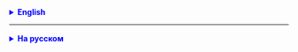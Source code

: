 <details style="margin-top: 16px">
  <summary style="cursor: pointer; color: blue;"><b>English</b></summary>



</details>

<hr>

<details style="margin-top: 16px">
  <summary style="cursor: pointer; color: blue;"><b>На русском</b></summary>


### Задание 1: Фильтрация массива чисел

#### Задача

1. Создайте массив целых чисел (например, `[1, 2, 3, 4, 5, 6]`).
2. Определите предикат `Predicate<Integer>`, который будет проверять, является ли число четным.
3. Пройдите по массиву и используйте предикат для фильтрации, чтобы оставить только четные числа.
4. Выведите отфильтрованные числа на экран.

#### Ожидаемый результат

На экране должны быть выведены только четные числа из исходного массива.

---

### Задание 2: Фильтрация массива строк

#### Задача

1. Создайте массив строк (например, `["apple", "banana", "cherry"]`).
2. Определите предикат `Predicate<String>`, который будет проверять, начинается ли строка на определенную букву (
   например, `"a"`).
3. Пройдите по массиву и используйте предикат для фильтрации, чтобы оставить только строки, удовлетворяющие условию.
4. Выведите отфильтрованные строки на экран.

#### Ожидаемый результат

На экране должны быть выведены только строки, начинающиеся на заданную букву.

---

### Задание 3: Композиция предикатов

#### Задача

1. Создайте массив целых чисел (например, `[1, 4, 5, 12, 15, 22]`).
2. Определите два предиката: один для фильтрации четных чисел и один для чисел, больших 10.
3. Создайте композицию этих предикатов, используя методы `and()`, `or()` и `negate()`.
4. Пройдите по массиву и примените каждую композицию предикатов.
5. Выведите числа, которые удовлетворяют каждой композиции предикатов, на экран.

#### Ожидаемый результат

На экране должны быть выведены числа, которые удовлетворяют условиям каждой из созданных композиций предикатов.

### Задание 4: Обобщенный метод с предикатами

#### Задача

1. Создайте обобщенный метод `filterArray`, который принимает массив и предикат. Метод должен вернуть новый массив, в
   котором останутся только элементы, удовлетворяющие условию предиката.
    - Сигнатура метода может выглядеть так: `<T> T[] filterArray(T[] array, Predicate<T> predicate)`
2. Создайте два разных массива для тестирования: один с целыми числами и один со строками.
    - Например, массив целых чисел `[1, 2, 3, 4, 5]` и массив строк `["apple", "banana", "cherry"]`.
3. Определите предикаты для каждого типа массивов:
    - Для массива чисел предикат, который фильтрует четные числа.
    - Для массива строк предикат, который фильтрует строки, начинающиеся на определенную букву (например, "a").
4. Примените `filterArray` к каждому из массивов, используя определенные предикаты.
5. Выведите результаты на экран.

#### Ожидаемый результат

На экране должны быть выведены отфильтрованные массивы: один с числами, которые удовлетворяют предикату, и один со
строками, которые удовлетворяют предикату.

- Будьте внимательны с типами данных. Обобщенный метод должен работать с массивами любого типа данных.

</details>
